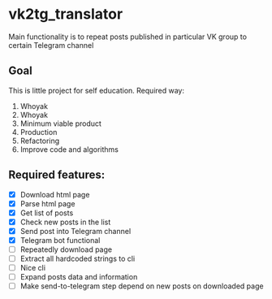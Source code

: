 # vk2tg_translator
Main functionality is to repeat posts published in particular VK group to certain Telegram channel

## Goal
This is little project for self education. Required way:
1. Whoyak
2. Whoyak
3. Minimum viable product
4. Production
5. Refactoring
6. Improve code and algorithms

## Required features:
- [x] Download html page
- [x] Parse html page
- [x] Get list of posts
- [x] Check new posts in the list
- [x] Send post into Telegram channel
- [x] Telegram bot functional
- [ ] Repeatedly download page
- [ ] Extract all hardcoded strings to cli
- [ ] Nice cli
- [ ] Expand posts data and information
- [ ] Make send-to-telegram step depend on new posts on downloaded page

